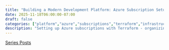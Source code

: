 ```yaml
---
title: "Building a Modern Development Platform: Azure Subscription Setup 🔧"
date: 2025-11-18T06:00:00-07:00
draft: false
categories: ["platform","azure","subscriptions","terraform","infrastructure"]
description: "Setting up Azure subscriptions with Terraform - organizing resources, establishing naming conventions, and configuring subscription-level settings"
---
```


[Series Posts](https://brianpsheridan.com/categories.html#platform)

